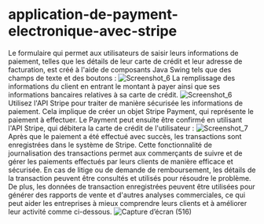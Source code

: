 # application-de-payment-electronique-avec-stripe
Le formulaire qui permet aux utilisateurs de saisir leurs informations de paiement, telles que les détails de leur carte de crédit et leur adresse de facturation, est créé à l'aide de composants Java Swing tels que des champs de texte et des boutons :
![Screenshot_6](https://user-images.githubusercontent.com/101452417/227796402-1f6be680-5f73-4591-add1-0d028c2b8382.png)
La remplissage des informations du client en entrant le montant à payer ainsi que ses informations bancaires relatives à sa carte de crédit.
![Screenshot_6](https://user-images.githubusercontent.com/101452417/227796406-b8cdb1d8-2fca-424d-997b-721ef4d0c0f2.png)
Utilisez l'API Stripe pour traiter de manière sécurisée les informations de paiement. Cela implique de créer un objet Stripe Payment, qui représente le paiement à effectuer. Le Payment peut ensuite être confirmé en utilisant l'API Stripe, qui débitera la carte de crédit de l'utilisateur :
![Screenshot_7](https://user-images.githubusercontent.com/101452417/227796411-afbdc20b-9ab3-415c-86c9-2deca48d3732.png)
Après que le paiement a été effectué avec succès, les transactions sont enregistrées dans le système de Stripe. Cette fonctionnalité de journalisation des transactions permet aux commerçants de suivre et de gérer les paiements effectués par leurs clients de manière efficace et sécurisée. En cas de litige ou de demande de remboursement, les détails de la transaction peuvent être consultés et utilisés pour résoudre le problème. De plus, les données de transaction enregistrées peuvent être utilisées pour générer des rapports de vente et d'autres analyses commerciales, ce qui peut aider les entreprises à mieux comprendre leurs clients et à améliorer leur activité comme ci-dessous.
![Capture d’écran (516)](https://user-images.githubusercontent.com/101452417/227796416-bd650ac2-c265-4598-9c0f-4d41876cecb6.png)
